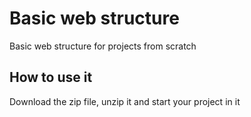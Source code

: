 # Basic web structure
Basic web structure for projects from scratch

## How to use it
Download the zip file, unzip it and start your project in it